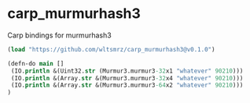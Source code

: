 # carp_murmurhash3

Carp bindings for murmurhash3

```clojure
(load "https://github.com/wltsmrz/carp_murmurhash3@v0.1.0")

(defn-do main []
 (IO.println &(Uint32.str (Murmur3.murmur3-32x1 "whatever" 90210)))
 (IO.println &(Array.str &(Murmur3.murmur3-32x4 "whatever" 90210)))
 (IO.println &(Array.str &(Murmur3.murmur3-64x2 "whatever" 90210)))
)
```

